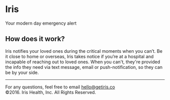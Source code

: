 # Iris
Your modern day emergency alert

## How does it work?
Iris notifies your loved ones during the critical moments when you can’t. Be it close to home or overseas, Iris takes notice if you’re at a hospital and incapable of reaching out to loved ones. When you can't, they're provided the info they need via text message, email or push-notification, so they can be by your side.

---
For any questions, feel free to email hello@getiris.co<br>
©2016. Iris Health, Inc. All Rights Reserved.
